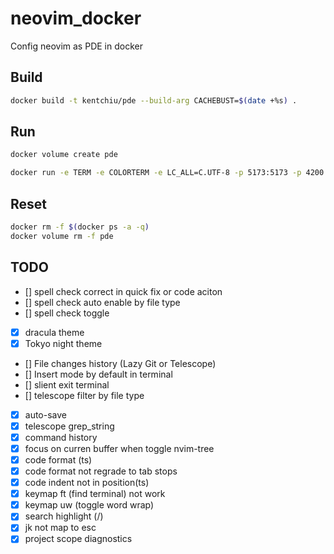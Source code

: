 # neovim_docker

Config neovim as PDE in docker

## Build

```bash
docker build -t kentchiu/pde --build-arg CACHEBUST=$(date +%s) . 
```

## Run


```bash
docker volume create pde
```

```bash
docker run -e TERM -e COLORTERM -e LC_ALL=C.UTF-8 -p 5173:5173 -p 4200:4200 -v pde:/root -v /home/kent/.ssh:/root/.ssh -ti kentchiu/pde
```


## Reset

```bash
docker rm -f $(docker ps -a -q)
docker volume rm -f pde
```


## TODO


- [] spell check correct in quick fix or code aciton
- [] spell check auto enable by file type
- [] spell check toggle 
- [x] dracula theme
- [x] Tokyo night theme 
- [] File changes history (Lazy Git or Telescope)
- [] Insert mode by default in terminal
- [] slient exit terminal
- [] telescope filter by file type
- [x] auto-save
- [x] telescope grep_string
- [x] command history
- [x] focus on curren buffer when toggle nvim-tree
- [x] code format (ts)
- [x] code format not regrade to tab stops
- [x] code indent not in position(ts)
- [x] keymap ft (find terminal) not work
- [x] keymap uw (toggle word wrap)
- [x] search highlight (/)
- [x] jk not map to esc
- [x] project scope diagnostics

